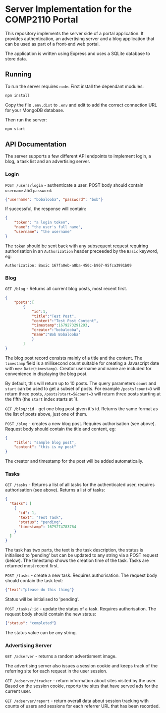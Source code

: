 # Server Implementation for the COMP2110 Portal

This repository implements the server side of a portal application. 
It provides authentication, an advertising server and a blog application
that can be used as part of a front-end web portal. 

The application is written using Express and uses a SQLite database
to store data.

## Running

To run the server requires `node`.  First install the dependant modules:

```bash
npm install
```

Copy the file `.env.dist` to `.env` and edit to add the correct connection
URL for your MongoDB database.

Then run the server:

```bash
npm start
```

## API Documentation

The server supports a few different API endpoints to implement login, a blog, a task list
and an advertising server.

### Login

`POST /users/login` - authenticate a user.  POST body should contain `username` and `password`: 

```JSON
{"username": "bobalooba", "password": "bob"}
```

If successful, the response will contain:

```JSON
{
    "token": "a login token",
    "name": "the user's full name",
    "username": "the username"
}
```

The `token` should be sent back with any subsequent request requiring authorisation in
an `Authorization` header preceeded by the `Basic` keyword, eg:

```HTTP
Authorization: Basic 167fa0eb-a8ba-450c-b967-95fca3991b09
```

### Blog

`GET /blog` - Returns all current blog posts, most recent first.

```JSON
{
    "posts":[
        {
            "id":1,
            "title":"Test Post",
            "content":"Test Post Content",
            "timestamp":1679273291293,
            "creator":"bobalooba",
            "name":"Bob Bobalooba"
            }
        ]
}
```

The blog post record consists mainly of a title and the content.  The
`timestamp` field is a millisecond count suitable for creating a Javascript date
with `new Date(timestamp)`.  Creator username and name are included for convenience in
displaying the blog post.

By default, this will return up to 10 posts. The query parameters `count` and
`start` can be used to get a subset of posts.  For example `/posts?count=3` will
return three posts, `/posts?start=5&count=3`
will return three posts starting at the fifth (the `start` index starts at 1).

`GET /blog/:id` - get one blog post given it's id.  Returns the same format as
the list of posts above, just one of them.

`POST /blog` - creates a new blog post. Requires authorisation (see above).  Request
body should contain the title and content, eg:

```JSON
{
    "title": "sample blog post",
    "content": "this is my post"
}
```

The creator and timestamp for the post will be added automatically.

### Tasks 

`GET /tasks` - Returns a list of all tasks for the authenticated user, requires
authorisation (see above).  Returns a list of tasks: 

```JSON
{
  "tasks": [
    {
      "id": 1,
      "text": "Test Task",
      "status": "pending",
      "timestamp": 1679274783764
    }
  ]
}
```

The task has two parts, the text is the task description, the status is initialised
to 'pending' but can be updated to any string via a POST request (below).  The timestamp
shows the creation time of the task. Tasks are returned most recent first.

`POST /tasks` - create a new task.  Requires authorisation. The request body should
contain the task text:

```JSON
{"text":"please do this thing"}
```

Status will be initialised to 'pending'.


`POST /tasks/:id` - update the status of a task.  Requires authorisation.  The request body should contain the new status:

```JSON
{"status": "completed"}
```

The status value can be any string.

### Advertising Server

`GET /adserver`  - returns a random advertisment image.  

The advertising server also issues a session cookie and keeps track of the referring site
for each request in the user session.

`GET /adserver/tracker` - return information about sites visited by the user.  Based on
the session cookie, reports the sites that have served ads for the current user. 

`GET /adserver/report` - return overall data about session tracking with counts of users
and sessions for each referrer URL that has been recorded.